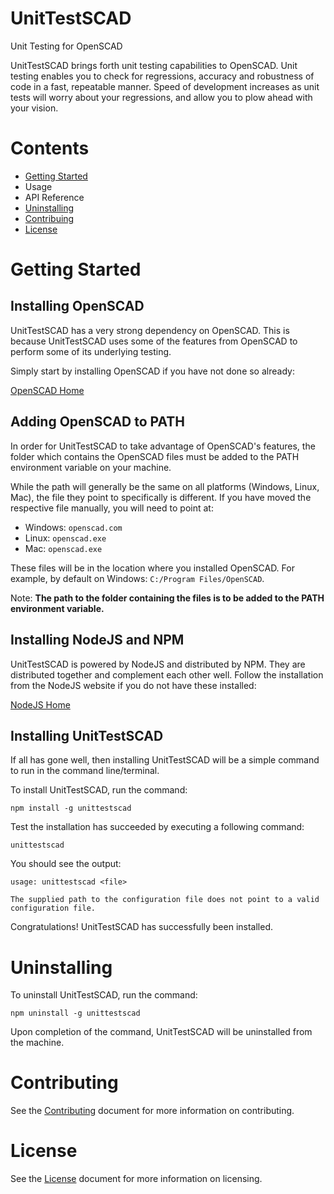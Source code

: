 # UnitTestSCAD
Unit Testing for OpenSCAD

UnitTestSCAD brings forth unit testing capabilities to OpenSCAD. Unit testing enables you to check for regressions, accuracy and robustness of code in a fast, repeatable manner. Speed of development increases as unit tests will worry about your regressions, and allow you to plow ahead with your vision.

# Contents
- [Getting Started](#getting-started)
- Usage
- API Reference
- [Uninstalling](#uninstalling)
- [Contribuing](#contributing)
- [License](#license)

# Getting Started
## Installing OpenSCAD
UnitTestSCAD has a very strong dependency on OpenSCAD. This is because UnitTestSCAD uses some of the features from OpenSCAD to perform some of its underlying testing. 

Simply start by installing OpenSCAD if you have not done so already:

[OpenSCAD Home](http://www.openscad.org/)

## Adding OpenSCAD to PATH
In order for UnitTestSCAD to take advantage of OpenSCAD's features, the folder which contains the OpenSCAD files must be added to the PATH environment variable on your machine.

While the path will generally be the same on all platforms (Windows, Linux, Mac), the file they point to specifically is different. If you have moved the respective file manually, you will need to point at:
- Windows: `openscad.com`
- Linux: `openscad.exe`
- Mac: `openscad.exe`

These files will be in the location where you installed OpenSCAD. For example, by default on Windows: `C:/Program Files/OpenSCAD`. 

Note: **The path to the folder containing the files is to be added to the PATH environment variable.**

## Installing NodeJS and NPM
UnitTestSCAD is powered by NodeJS and distributed by NPM. They are distributed together and complement each other well.
Follow the installation from the NodeJS website if you do not have these installed:

[NodeJS Home](https://nodejs.org/en/)

## Installing UnitTestSCAD
If all has gone well, then installing UnitTestSCAD will be a simple command to run in the command line/terminal.

To install UnitTestSCAD, run the command:

`npm install -g unittestscad`

Test the installation has succeeded by executing a following command:

`unittestscad`

You should see the output:

`usage: unittestscad <file>`

`The supplied path to the configuration file does not point to a valid configuration file.`

Congratulations! UnitTestSCAD has successfully been installed.

# Uninstalling
To uninstall UnitTestSCAD, run the command:

`npm uninstall -g unittestscad`

Upon completion of the command, UnitTestSCAD will be uninstalled from the machine.

# Contributing
See the [Contributing](../master/CONTRIBUTING.md) document for more information on contributing.

# License
See the [License](../master/LICENSE) document for more information on licensing.
